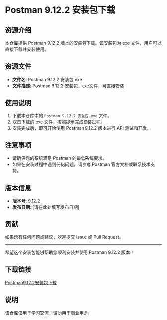 # Postman 9.12.2 安装包下载

## 资源介绍

本仓库提供 Postman 9.12.2 版本的安装包下载。该安装包为 exe 文件，用户可以直接下载并安装使用。

## 资源文件

- **文件名**: Postman 9.12.2 安装包.exe
- **文件描述**: Postman 9.12.2 安装包，exe文件，可直接安装

## 使用说明

1. 下载本仓库中的 `Postman 9.12.2 安装包.exe` 文件。
2. 双击下载的 exe 文件，按照提示完成安装过程。
3. 安装完成后，即可开始使用 Postman 9.12.2 版本进行 API 测试和开发。

## 注意事项

- 请确保您的系统满足 Postman 的最低系统要求。
- 如果在安装过程中遇到任何问题，请参考 Postman 官方文档或联系技术支持。

## 版本信息

- **版本号**: 9.12.2
- **发布日期**: [请在此处填写发布日期]

## 贡献

如果您有任何问题或建议，欢迎提交 Issue 或 Pull Request。

---

希望这个安装包能够帮助您顺利安装并使用 Postman 9.12.2 版本！

## 下载链接
[Postman9.12.2安装包下载](https://pan.quark.cn/s/21095a3d2716)

## 说明

该仓库仅用于学习交流，请勿用于商业用途。
